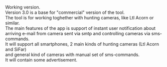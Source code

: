 Working version.  
Version 3.0 is a base for "commercial" version of the tool.   
The tool is for working toghether with hunting cameras, like Ltl Acorn or similar.  
The main features of the app is support of instant user notification about   
arriving e-mail from camera sent via smtp and controlling cameras via sms-commands.   
It will support all smartphones, 2 main kinds of hunting cameras (Ltl Acorn and SiFar)   
and general kind of cameras with manual set of sms-commands.   
It will contain some advertisement.
